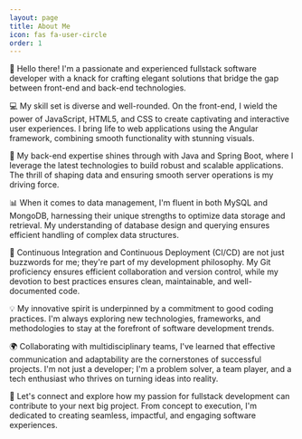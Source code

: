 ```yaml
---
layout: page
title: About Me
icon: fas fa-user-circle
order: 1
---
```


👋 Hello there! I'm a passionate and experienced fullstack software developer with a knack for crafting elegant solutions that bridge the gap between front-end and back-end technologies.  
  
💻 My skill set is diverse and well-rounded. On the front-end, I wield the power of JavaScript, HTML5, and CSS to create captivating and interactive user experiences. I bring life to web applications using the Angular framework, combining smooth functionality with stunning visuals.  
  
🔧 My back-end expertise shines through with Java and Spring Boot, where I leverage the latest technologies to build robust and scalable applications. The thrill of shaping data and ensuring smooth server operations is my driving force.  
  
📊 When it comes to data management, I'm fluent in both MySQL and MongoDB, harnessing their unique strengths to optimize data storage and retrieval. My understanding of database design and querying ensures efficient handling of complex data structures.  
  
🚀 Continuous Integration and Continuous Deployment (CI/CD) are not just buzzwords for me; they're part of my development philosophy. My Git proficiency ensures efficient collaboration and version control, while my devotion to best practices ensures clean, maintainable, and well-documented code.  
  
💡 My innovative spirit is underpinned by a commitment to good coding practices. I'm always exploring new technologies, frameworks, and methodologies to stay at the forefront of software development trends.  
  
🌍 Collaborating with multidisciplinary teams, I've learned that effective communication and adaptability are the cornerstones of successful projects. I'm not just a developer; I'm a problem solver, a team player, and a tech enthusiast who thrives on turning ideas into reality.  
  
🎯 Let's connect and explore how my passion for fullstack development can contribute to your next big project. From concept to execution, I'm dedicated to creating seamless, impactful, and engaging software experiences.  
  